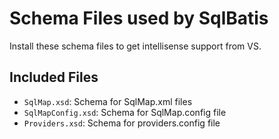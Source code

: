 ﻿# Schema Files used by SqlBatis

Install these schema files to get intellisense support from VS.

## Included Files
* `SqlMap.xsd`: Schema for SqlMap.xml files
* `SqlMapConfig.xsd`: Schema for SqlMap.config file
* `Providers.xsd`: Schema for providers.config file

